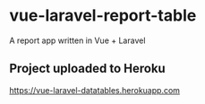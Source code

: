 # vue-laravel-report-table
A report app written in Vue + Laravel

## Project uploaded to Heroku
https://vue-laravel-datatables.herokuapp.com

